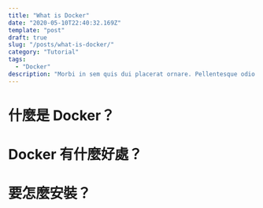 ```yaml
---
title: "What is Docker"
date: "2020-05-10T22:40:32.169Z"
template: "post"
draft: true
slug: "/posts/what-is-docker/"
category: "Tutorial"
tags:
  - "Docker"
description: "Morbi in sem quis dui placerat ornare. Pellentesque odio nisi, euismod in, pharetra a, ultricies in, diam. Sed arcu. Cras consequat."
---
```

# 什麼是 Docker？
# Docker 有什麼好處？
# 要怎麼安裝？